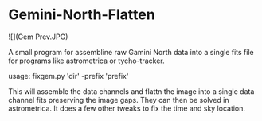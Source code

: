 # Gemini-North-Flatten

![](Gem Prev.JPG)

A small program for assembline raw Gamini North data into a single fits file for programs like astrometrica or tycho-tracker.

usage: fixgem.py 'dir' -prefix 'prefix'

This will assemble the data channels and flattn the image into a single data channel fits preserving the image gaps. They can then be solved in astrometrica. It does a few other tweaks to fix the time and sky location.
